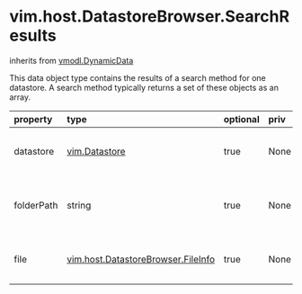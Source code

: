 vim.host.DatastoreBrowser.SearchResults
=======================================
inherits from [vmodl.DynamicData](docs/vmodl.DynamicData.md)


This data object type contains the results of a search method for one datastore. A   search method typically returns a set of these objects as an array.

| property | type | optional | priv | desc |
|:---------|:-----|:---------|:-----|:-----|
| datastore | [vim.Datastore](vim.Datastore.md "vim.Datastore") | true | None | Datastore contains the results. |
| folderPath | string | true | None | Relative path to the top-level folder. |
| file | [vim.host.DatastoreBrowser.FileInfo](vim.host.DatastoreBrowser.FileInfo.md "vim.host.DatastoreBrowser.FileInfo") | true | None | Set of matching files, if any. |


